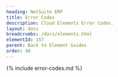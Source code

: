 ```yaml
---
heading: NetSuite ERP
title: Error Codes
description: Cloud Elements Error Codes.
layout: docs
breadcrumbs: /docs/elements.html
elementId: 157
parent: Back to Element Guides
order: 40
---
```


{% include error-codes.md %}
